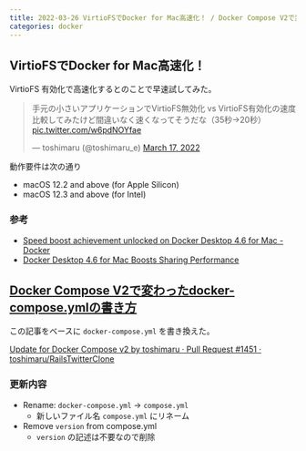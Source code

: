 ```yaml
---
title: 2022-03-26 VirtioFSでDocker for Mac高速化！ / Docker Compose V2で変わったdocker-compose.ymlの書き方
categories: docker
---
```


## VirtioFSでDocker for Mac高速化！

VirtioFS 有効化で高速化するとのことで早速試してみた。

<blockquote class="twitter-tweet"><p lang="ja" dir="ltr">手元の小さいアプリケーションでVirtioFS無効化 vs VirtioFS有効化の速度比較してみたけど間違いなく速くなってそうだな（35秒→20秒） <a href="https://t.co/w6pdNOYfae">pic.twitter.com/w6pdNOYfae</a></p>&mdash; toshimaru (@toshimaru_e) <a href="https://twitter.com/toshimaru_e/status/1504471778244325379?ref_src=twsrc%5Etfw">March 17, 2022</a></blockquote> <script async src="https://platform.twitter.com/widgets.js" charset="utf-8"></script>

動作要件は次の通り

- macOS 12.2 and above (for Apple Silicon)
- macOS 12.3 and above (for Intel)

### 参考

- [Speed boost achievement unlocked on Docker Desktop 4.6 for Mac - Docker](https://www.docker.com/blog/speed-boost-achievement-unlocked-on-docker-desktop-4-6-for-mac/)
- [Docker Desktop 4.6 for Mac Boosts Sharing Performance](https://www.infoq.com/news/2022/03/docker-desktop-macos-virtiofs/)

## [Docker Compose V2で変わったdocker-compose.ymlの書き方](https://zenn.dev/miroha/articles/whats-docker-compose-v2)

この記事をベースに `docker-compose.yml` を書き換えた。

[Update for Docker Compose v2 by toshimaru · Pull Request #1451 · toshimaru/RailsTwitterClone](https://github.com/toshimaru/RailsTwitterClone/pull/1451)

### 更新内容

- Rename: `docker-compose.yml` → `compose.yml`
  + 新しいファイル名 `compose.yml` にリネーム
- Remove `version` from compose.yml
  + `version` の記述は不要なので削除
